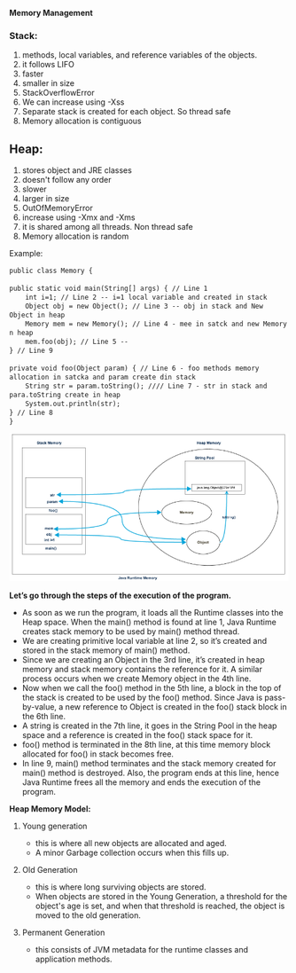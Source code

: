 **Memory Management**

### **Stack:**

   1) methods, local variables, and reference variables of the objects.
   2) it follows LIFO
   3) faster
   4) smaller in size
   5) StackOverflowError
   6) We can increase using -Xss
   7) Separate stack is created for each object. So thread safe
   8) Memory allocation is contiguous


## **Heap:**

   1) stores object and JRE classes
   2) doesn't follow any order
   3) slower
   4) larger in size
   5) OutOfMemoryError
   6) increase using -Xmx and -Xms
   7) it is shared among all threads. Non thread safe
   8) Memory allocation is random


Example:

    public class Memory {

    public static void main(String[] args) { // Line 1
        int i=1; // Line 2 -- i=1 local variable and created in stack
        Object obj = new Object(); // Line 3 -- obj in stack and New Object in heap
        Memory mem = new Memory(); // Line 4 - mee in satck and new Memory n heap
        mem.foo(obj); // Line 5 -- 
    } // Line 9

    private void foo(Object param) { // Line 6 - foo methods memory allocation in satcka and param create din stack
        String str = param.toString(); //// Line 7 - str in stack and para.toString create in heap 
        System.out.println(str);
    } // Line 8
    }
    

![img.png](Memory.png)

**Let’s go through the steps of the execution of the program.**

  * As soon as we run the program, it loads all the Runtime classes into the Heap space. When the main() method is found at line 1, Java Runtime creates stack memory to be used by main() method thread.
  * We are creating primitive local variable at line 2, so it’s created and stored in the stack memory of main() method.
  * Since we are creating an Object in the 3rd line, it’s created in heap memory and stack memory contains the reference for it. A similar process occurs when we create Memory object in the 4th line.
  * Now when we call the foo() method in the 5th line, a block in the top of the stack is created to be used by the foo() method. Since Java is pass-by-value, a new reference to Object is created in the foo() stack block in the 6th line.
  * A string is created in the 7th line, it goes in the String Pool in the heap space and a reference is created in the foo() stack space for it.
  * foo() method is terminated in the 8th line, at this time memory block allocated for foo() in stack becomes free.
  * In line 9, main() method terminates and the stack memory created for main() method is destroyed. Also, the program ends at this line, hence Java Runtime frees all the memory and ends the execution of the program.




**Heap Memory Model:**

1) Young generation

    - this is where all new objects are allocated and aged. 
    - A minor Garbage collection occurs when this fills up.
2) Old Generation
    - this is where long surviving objects are stored. 
    - When objects are stored in the Young Generation, a threshold for the object's age is set, 
         and when that threshold is reached, the object is moved to the old generation.
3) Permanent Generation
    - this consists of JVM metadata for the runtime classes and application methods.